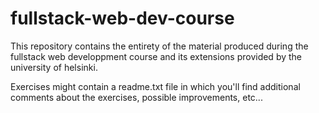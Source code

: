 # fullstack-web-dev-course

This repository contains the entirety of the material produced during the fullstack web developpment course and its extensions provided by the university of helsinki. 

Exercises might contain a readme.txt file in which you'll find additional comments about the exercises, possible improvements, etc...
